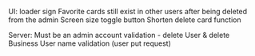 UI:
loader sign
Favorite cards still exist in other users after being deleted from the admin
Screen size toggle button 
Shorten delete card function

Server:
Must be an admin account validation - delete User & delete Business 
User name validation (user put request)
